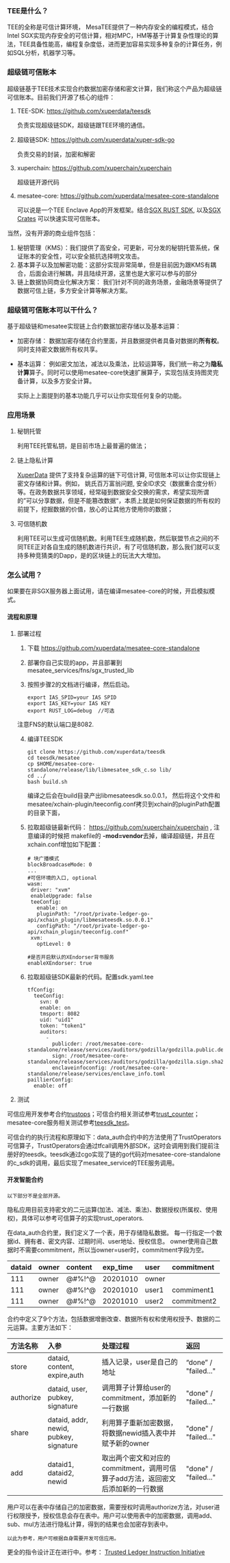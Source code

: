### TEE是什么？ 

TEE的全称是可信计算环境， MesaTEE提供了一种内存安全的编程模式，结合Intel SGX实现内存安全的可信计算，相对MPC，HM等基于计算复杂性理论的算法，TEE具备性能高，编程复杂度低，进而更加容易实现多种复杂的计算任务，例如SQL分析，机器学习等。

### 超级链可信账本

超级链基于TEE技术实现合约数据加密存储和密文计算，我们称这个产品为超级链可信账本。目前我们开源了核心的组件：

1. TEE-SDK: https://github.com/xuperdata/teesdk

   负责实现超级链SDK，超级链跟TEE环境的通信。

2. 超级链SDK:  https://github.com/xuperdata/xuper-sdk-go

   负责交易的封装，加密和解密

3. xuperchain: https://github.com/xuperchain/xuperchain

   超级链开源代码

4. mesatee-core: https://github.com/xuperdata/mesatee-core-standalone

   可以说是一个TEE Enclave App的开发框架。结合[SGX RUST SDK](https://github.com/apache/incubator-teaclave-sgx-sdk), 以及[SGX Crates](https://github.com/universal-secure-computing-community/crates-sgx) 可以快速实现可信账本。

当然，没有开源的商业组件包括：

1. 秘钥管理（KMS）：我们提供了高安全，可更新，可分发的秘钥托管系统，保证账本的安全性，可以安全抵抗选择明文攻击。
2. 基本算子以及加解密功能：这部分实现非常简单，但是目前因为跟KMS有耦合，后面会进行解耦，并且陆续开源，这里也是大家可以参与的部分
3. 链上数据协同商业化解决方案： 我们针对不同的政务场景，金融场景等提供了数据可信上链，多方安全计算等解决方案。

### 超级链可信账本可以干什么？

基于超级链和mesatee实现链上合约数据加密存储以及基本运算：

- 加密存储： 数据加密存储在合约里面，并且数据提供者具备对数据的**所有权**。同时支持密文数据所有权共享。

- 基本运算： 例如密文加法，减法以及乘法，比较运算等，我们统一称之为**隐私计算**算子。同时可以使用mesatee-core快速扩展算子，实现包括支持图灵完备计算，以及多方安全计算。

  实际上上面提到的基本功能几乎可以让你实现任何复杂的功能。

### 应用场景

1. 秘钥托管

   利用TEE托管私钥，是目前市场上最普遍的做法；

2. 链上隐私计算

   [XuperData](https://xchain.baidu.com/n/case/xuperdata) 提供了支持复杂运算的链下可信计算, 可信账本可以让你实现链上密文存储和计算。例如， 姚氏百万富翁问题, 安全ID求交（数据重合度分析）等。在政务数据共享领域，经常碰到数据安全交换的需求，希望实现所谓的”可以分享数据，但是不能篡改数据“，本质上就是如何保证数据的所有权的前提下，挖掘数据的价值，放心的让其他方使用你的数据；

3. 可信随机数

   利用TEE可以生成可信随机数。利用TEE生成随机数，然后联盟节点之间的不同TEE正对各自生成的随机数进行共识，有了可信随机数，那么我们就可以支持多种竞猜类的Dapp，是的区块链上的玩法大大增加。

### 怎么试用？

如果要在非SGX服务器上面试用，请在编译mesatee-core的时候，开启模拟模式。

#### 流程和原理

1. 部署过程

   1. 下载  https://github.com/xuperdata/mesatee-core-standalone

   2. 部署你自己实现的app，并且部署到mesatee_services/fns/sgx_trusted_lib

   3. 按照步骤2的文档进行编译，然后启动。

      ```
      export IAS_SPID=your IAS SPID
      export IAS_KEY=your IAS KEY
      export RUST_LOG=debug  //可选
      ```

   注意FNS的默认端口是8082.

   4. 编译TEESDK

      ```
      git clone https://github.com/xuperdata/teesdk
      cd teesdk/mesatee
      cp $HOME/mesatee-core-standalone/release/lib/libmesatee_sdk_c.so lib/
      cd ../
      bash build.sh
      ```

      编译之后会在build目录产出libmesateesdk.so.0.0.1， 然后将这个文件和mesatee/xchain-plugin/teeconfig.conf拷贝到xchain的pluginPath配置的目录下面，

   5. 拉取超级链最新代码： https://github.com/xuperchain/xuperchain , 注意编译的时候把 makefile的 **-mod=vendor**去掉，编译超级链，并且在xchain.conf增加如下配置：

      ```
      # 块广播模式
      blockBroadcaseMode: 0
      ...
      #可信环境的入口, optional
      wasm:
       driver: "xvm"
       enableUpgrade: false
       teeConfig:
         enable: on
         pluginPath: "/root/private-ledger-go-api/xchain_plugin/libmesateesdk.so.0.0.1"
         configPath: "/root/private-ledger-go-api/xchain_plugin/teeconfig.conf"
       xvm:
         optLevel: 0
         
      #是否开启默认的XEndorser背书服务
      enableXEndorser: true
      ```

   6. 拉取超级链SDK最新的代码。配置sdk.yaml.tee

      ```
      tfConfig:
        teeConfig:
          svn: 0
          enable: on
          tmsport: 8082
          uid: "uid1"
          token: "token1"
          auditors:
            -
              publicder: /root/mesatee-core-standalone/release/services/auditors/godzilla/godzilla.public.der
              sign: /root/mesatee-core-standalone/release/services/auditors/godzilla/godzilla.sign.sha256
              enclaveinfoconfig: /root/mesatee-core-standalone/release/services/enclave_info.toml
      paillierConfig:
        enable: off
      ```

      

2. 测试

可信应用开发参考合约[trustops](https://github.com/xuperchain/xuperchain/tree/master/core/contractsdk/cpp/example/trustops)；可信合约相关测试参考[trust_counter](https://github.com/xuperdata/xuper-sdk-go/blob/master/example/main_trust_counter.go)；mesatee-core服务相关测试参考[teesdk_test](https://github.com/xuperdata/teesdk/blob/master/mesatee/teesdk_test.go)。

可信合约的执行流程和原理如下：data_auth合约中的方法使用了TrustOperators可信算子，TrustOperators会通过tfcall调用外部SDK，这时会调用到我们提前注册好的teesdk。teesdk通过cgo实现了链的go代码对mesatee-core-standalone的c_sdk的调用，最后实现了mesatee_service的TEE服务调用。

#### 开发智能合约

```
以下部分不是全部开源。
```

隐私应用目前支持密文的二元运算(加法、减法、乘法)、数据授权(所属权、使用权)，具体可以参考可信算子的实现trust_operators. 

在data_auth合约里，我们定义了一个表，用于存储隐私数据。
每一行指定一个数据id、拥有者、密文内容、过期时间、user地址、授权信息。
owner使用自己数据时不需要commitment，所以当owner=user时，commitment字段为空。

| dataid | owner | content | exp_time | user  | commitment  |
| :----- | :---- | :------ | :------- | :---- | :---------- |
| 111    | owner | @#%!^@  | 20201010 | owner |             |
| 111    | owner | @#%!^@  | 20201010 | user1 | commiment1  |
| 111    | owner | @#%!^@  | 20201010 | user2 | commitment2 |

合约中定义了9个方法，包括数据增删改查、数据所有权和使用权授予、数据的二元运算。主要方法如下：

| 方法名称  | 入参                                   | 处理过程                                                     | 返回                 |
| :-------- | :------------------------------------- | :----------------------------------------------------------- | :------------------- |
| store     | dataid, content, expire,auth           | 插入记录，user是自己的地址                                   | “done” / "failed..." |
| authorize | dataid, user, pubkey, signature        | 调用算子计算给user的commitment，添加新的一行数据             | "done" / "failed..." |
| share     | dataid, addr, newid, pubkey, signature | 利用算子重新加密数据，将数据newid插入表中并赋予新的owner     | "done" / "failed..." |
| add       | dataid1, dataid2, newid                | 取出两个密文和对应的commitment，调用可信算子add方法，返回密文后添加新的一行数据 | "done" / "failed..." |

用户可以在表中存储自己的加密数据，需要授权时调用authorize方法，对user进行权限授予，授权信息会存在表中。用户可以使用表中的加密数据，调用add、sub、mul方法进行隐私计算，得到的结果也会加密存到表中。

```
以此为参考，用户可根据自身需要开发可信应用。  
```

更全的指令设计正在进行中。参考： [Trusted Ledger Instruction Initiative](https://github.com/xuperdata/mesatee-core-standalone/wiki/Proposal:-Trusted-Ledger-Instruction)

